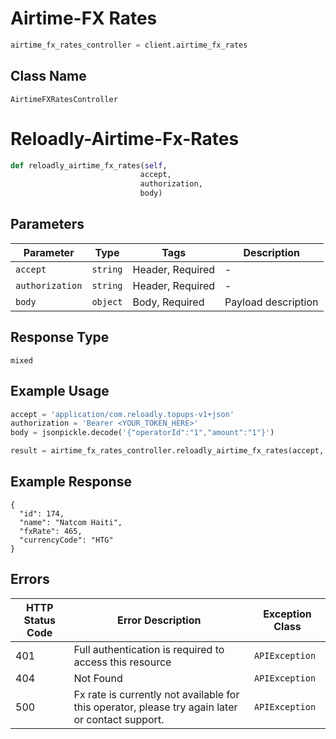 # Airtime-FX Rates

```python
airtime_fx_rates_controller = client.airtime_fx_rates
```

## Class Name

`AirtimeFXRatesController`


# Reloadly-Airtime-Fx-Rates

```python
def reloadly_airtime_fx_rates(self,
                             accept,
                             authorization,
                             body)
```

## Parameters

| Parameter | Type | Tags | Description |
|  --- | --- | --- | --- |
| `accept` | `string` | Header, Required | - |
| `authorization` | `string` | Header, Required | - |
| `body` | `object` | Body, Required | Payload description |

## Response Type

`mixed`

## Example Usage

```python
accept = 'application/com.reloadly.topups-v1+json'
authorization = 'Bearer <YOUR_TOKEN_HERE>'
body = jsonpickle.decode('{"operatorId":"1","amount":"1"}')

result = airtime_fx_rates_controller.reloadly_airtime_fx_rates(accept, authorization, body)
```

## Example Response

```
{
  "id": 174,
  "name": "Natcom Haiti",
  "fxRate": 465,
  "currencyCode": "HTG"
}
```

## Errors

| HTTP Status Code | Error Description | Exception Class |
|  --- | --- | --- |
| 401 | Full authentication is required to access this resource | `APIException` |
| 404 | Not Found | `APIException` |
| 500 | Fx rate is currently not available for this operator, please try again later or contact support. | `APIException` |

